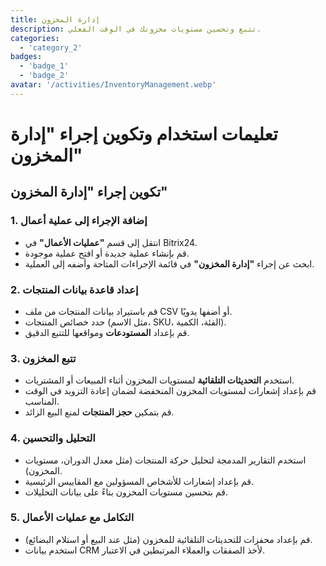 ```yaml
---
title: إدارة المخزون
description: تتبع وتحسين مستويات مخزونك في الوقت الفعلي.
categories: 
  - 'category_2'
badges: 
  - 'badge_1'
  - 'badge_2'
avatar: '/activities/InventoryManagement.webp'
---
```

# تعليمات استخدام وتكوين إجراء "إدارة المخزون"

## **تكوين إجراء "إدارة المخزون"**

### 1. إضافة الإجراء إلى عملية أعمال
- انتقل إلى قسم **"عمليات الأعمال"** في Bitrix24.
- قم بإنشاء عملية جديدة أو افتح عملية موجودة.
- ابحث عن إجراء **"إدارة المخزون"** في قائمة الإجراءات المتاحة وأضفه إلى العملية.

### 2. إعداد قاعدة بيانات المنتجات
- قم باستيراد بيانات المنتجات من ملف CSV أو أضفها يدويًا.
- حدد خصائص المنتجات (مثل الاسم، SKU، الفئة، الكمية).
- قم بإعداد **المستودعات** ومواقعها للتتبع الدقيق.

### 3. تتبع المخزون
- استخدم **التحديثات التلقائية** لمستويات المخزون أثناء المبيعات أو المشتريات.
- قم بإعداد إشعارات لمستويات المخزون المنخفضة لضمان إعادة التزويد في الوقت المناسب.
- قم بتمكين **حجز المنتجات** لمنع البيع الزائد.

### 4. التحليل والتحسين
- استخدم التقارير المدمجة لتحليل حركة المنتجات (مثل معدل الدوران، مستويات المخزون).
- قم بإعداد إشعارات للأشخاص المسؤولين مع المقاييس الرئيسية.
- قم بتحسين مستويات المخزون بناءً على بيانات التحليلات.

### 5. التكامل مع عمليات الأعمال
- قم بإعداد محفزات للتحديثات التلقائية للمخزون (مثل عند البيع أو استلام البضائع).
- استخدم بيانات CRM لأخذ الصفقات والعملاء المرتبطين في الاعتبار.
